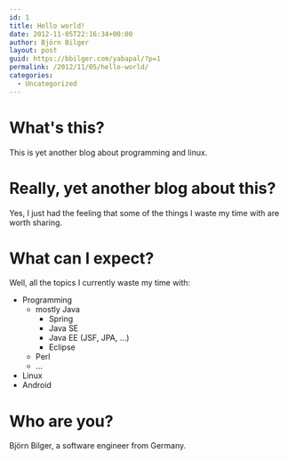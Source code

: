 ```yaml
---
id: 1
title: Hello world!
date: 2012-11-05T22:16:34+00:00
author: Björn Bilger
layout: post
guid: https://bbilger.com/yabapal/?p=1
permalink: /2012/11/05/hello-world/
categories:
  - Uncategorized
---
```

# What's this?

This is yet another blog about programming and linux.

# Really, yet another blog about this?

Yes, I just had the feeling that some of the things I waste my time with are worth sharing.

# What can I expect?

Well, all the topics I currently waste my time with:

  * Programming
      * mostly Java
          * Spring
          * Java SE
          * Java EE (JSF, JPA, ...)
          * Eclipse
      * Perl
      * ...
  * Linux
  * Android

# Who are you?

Björn Bilger, a software engineer from Germany.
